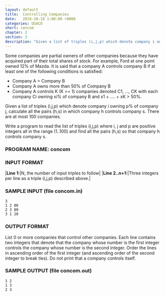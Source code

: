 ```yaml
---
layout: default
title:  Controlling Companies
date:   2018-10-18 1:00:00 +0000
categories: USACO
short: concom
chapter: 2
section: 3
description: "Given a list of triples (i,j,p) which denote company i owning p% of company j, calculate all the pairs (h,s) in which company h controls company s."
---
```


Some companies are partial owners of other companies because they have acquired part of their total shares of stock. For example, Ford at one point owned 12% of Mazda. It is said that a company A controls company B if at least one of the following conditions is satisfied:

*   Company A = Company B
*   Company A owns more than 50% of Company B
*   Company A controls K (K >= 1) companies denoted C1, ..., CK with each company Ci owning xi% of company B and x1 + .... + xK > 50%.

Given a list of triples (i,j,p) which denote company i owning p% of company j, calculate all the pairs (h,s) in which company h controls company s. There are at most 100 companies.

Write a program to read the list of triples (i,j,p) where i, j and p are positive integers all in the range (1..100) and find all the pairs (h,s) so that company h controls company s.

### PROGRAM NAME: concom

### INPUT FORMAT

|**Line 1:**|N, the number of input triples to follow|
|**Line 2..n+1:**|Three integers per line as a triple (i,j,p) described above.|

### SAMPLE INPUT (file concom.in)

```
3
1 2 80
2 3 80
3 1 20
```

### OUTPUT FORMAT

List 0 or more companies that control other companies. Each line contains two integers that denote that the company whose number is the first integer controls the company whose number is the second integer. Order the lines in ascending order of the first integer (and ascending order of the second integer to break ties). Do not print that a company controls itself.

### SAMPLE OUTPUT (file concom.out)

```
1 2
1 3
2 3
```
